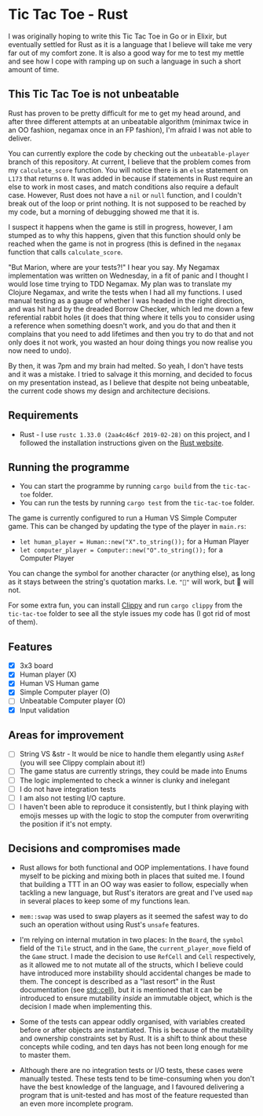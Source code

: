# Tic Tac Toe - Rust

I was originally hoping to write this Tic Tac Toe in Go or in Elixir, but
eventually settled for Rust as it is a language that I believe will take me
very far out of my comfort zone. It is also a good way for me to test my mettle
and see how I cope with ramping up on such a language in such a short amount of
time.

## This Tic Tac Toe is not unbeatable
Rust has proven to be pretty difficult for me to get my head around, and after three
different attempts at an unbeatable algorithm (minimax twice in an OO fashion,
negamax once in an FP fashion), I'm afraid I was not able to deliver.

You can currently explore the code by checking out the `unbeatable-player` branch of this
repository. At current, I believe that the problem comes from my `calculate_score` function.
You will notice there is an `else` statement on `L173` that returns `0`. It was added in because
if statements in Rust require an else to work in most cases, and match conditions also require a
default case. However, Rust does not have a `nil` or `null` function, and I couldn't break out of
the loop or print nothing. It is not supposed to be reached by my code, but a morning of debugging
showed me that it is.

I suspect it happens when the game is still in progress, however, I am stumped as to why this happens,
given that this function should only be reached when the game is not in progress (this is defined in the
`negamax` function that calls `calculate_score`.

"But Marion, where are your tests?!" I hear you say. My Negamax implementation was written on Wednesday,
in a fit of panic and I thought I would lose time trying to TDD Negamax. My plan was to translate my Clojure
Negamax, and write the tests when I had all my functions. I used manual testing as a gauge of whether I was
headed in the right direction, and was hit hard by the dreaded Borrow Checker, which led me down a few
referential rabbit holes (it does that thing where it tells you to consider using a reference when something
doesn't work, and you do that and then it complains that you need to add lifetimes and then you try to do that
and not only does it not work, you wasted an hour doing things you now realise you now need to undo).

By then, it was 7pm and my brain had melted. So yeah, I don't have tests and it was a mistake.
I tried to salvage it this morning, and decided to focus on my presentation instead, as I believe
that despite not being unbeatable, the current code shows my design and architecture decisions.

## Requirements
- Rust - I use `rustc 1.33.0 (2aa4c46cf 2019-02-28)` on this project, and I
followed the installation instructions given on the
[Rust website](https://www.rust-lang.org/tools/install).

## Running the programme
- You can start the programme by running `cargo build` from the `tic-tac-toe` folder.
- You can run the tests by running `cargo test` from the `tic-tac-toe` folder.

The game is currently configured to run a Human VS Simple Computer game. This can be changed by
updating the type of the player in `main.rs`:

- `let human_player = Human::new("X".to_string());` for a Human Player
- `let computer_player = Computer::new("O".to_string());` for a Computer Player

You can change the symbol for another character (or anything else), as long as it stays
between the string's quotation marks. I.e. `"💩"` will work, but 💩 will not.

For some extra fun, you can install [Clippy](https://github.com/rust-lang/rust-clippy) and run `cargo clippy`
from the `tic-tac-toe` folder to see all the style issues my code has (I got rid of most of them).

## Features
- [x] 3x3 board
- [x] Human player (X)
- [x] Human VS Human game
- [x] Simple Computer player (O)
- [ ] Unbeatable Computer player (O)
- [x] Input validation

## Areas for improvement
- [ ] String VS &str - It would be nice to handle them elegantly using `AsRef` (you will see Clippy complain about it!)
- [ ] The game status are currently strings, they could be made into Enums
- [ ] The logic implemented to check a winner is clunky and inelegant
- [ ] I do not have integration tests
- [ ] I am also not testing I/O capture.
- [ ] I haven't been able to reproduce it consistently, but I think playing with emojis
messes up with the logic to stop the computer from overwriting the position if it's not empty.

## Decisions and compromises made

- Rust allows for both functional and OOP implementations. I have found myself to be
picking and mixing both in places that suited me. I found that building a TTT in an OO
way was easier to follow, especially when tackling a new language, but Rust's iterators
are great and I've used `map` in several places to keep some of my functions lean.

- `mem::swap` was used to swap players as it seemed the safest way to do such an
operation without using Rust's  `unsafe` features.

- I'm relying on internal mutation in two places: In the `Board`, the `symbol` field
of the `Tile` struct, and in the `Game`, the `current_player_move` field of the `Game`
struct. I made the decision to use `RefCell` and `Cell` respectively, as it allowed me
to not mutate all of the structs, which I believe could have introduced more instability
should accidental changes be made to them. The concept is described as a "last resort" in
the Rust documentation (see [std::cell](https://doc.rust-lang.org/std/cell/)), but it is
mentioned that it can be introduced to ensure mutability _inside_ an immutable object, which
is the decision I made when implementing this.

- Some of the tests can appear oddly organised, with variables created before or after objects
are instantiated. This is because of the mutability and ownership constraints set by Rust. It
is a shift to think about these concepts while coding, and ten days has not been long enough for me to master
them.

- Although there are no integration tests or I/O tests, these cases were manually tested.
These tests tend to be time-consuming when you don't have the best knowledge of the language,
and I favoured delivering a program that is unit-tested and has most of the feature requested
than an even more incomplete program.